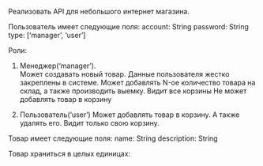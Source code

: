 Реализовать API для небольшого интернет магазина.



Пользователь имеет следующие поля:
account: String
password: String
	type: [‘manager’, ‘user’]


Роли: 
1. Менеджер(‘manager’).  
Может создавать новый товар. 
Данные пользователя жестко закреплены в системе. 
Может добавлять  N-ое количество товара на склад, а также производить выемку. 
Видит все корзины
Не может добавлять товар в корзину
	
2. Пользователь(‘user’)
Может добавлять товар в корзину. 
А также удалять его.
Видит только свою корзину.

Товар имеет следующие поля:
	name: String
	description: String 

Товар храниться в целых единицах:
